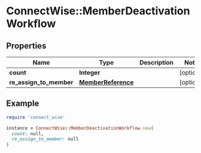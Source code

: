 # ConnectWise::MemberDeactivationWorkflow

## Properties

| Name | Type | Description | Notes |
| ---- | ---- | ----------- | ----- |
| **count** | **Integer** |  | [optional] |
| **re_assign_to_member** | [**MemberReference**](MemberReference.md) |  | [optional] |

## Example

```ruby
require 'connect_wise'

instance = ConnectWise::MemberDeactivationWorkflow.new(
  count: null,
  re_assign_to_member: null
)
```

